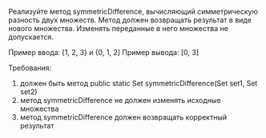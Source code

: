 Реализуйте метод symmetricDifference, вычисляющий симметрическую разность двух множеств. Метод должен возвращать результат в виде нового множества. Изменять переданные в него множества не допускается.

Пример ввода: [1, 2, 3} и {0, 1, 2]
Пример вывода: [0, 3]
 
Требования:
1. должен быть метод public static Set symmetricDifference(Set set1, Set set2)
2. метод symmetricDifference не должен изменять исходные множества
3. метод symmetricDifference должен возвращать корректный результат
